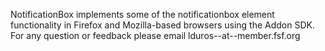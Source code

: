 NotificationBox implements some of the notificationbox element functionality in Firefox and Mozilla-based browsers using the Addon SDK. For any question or feedback please email lduros--at--member.fsf.org

